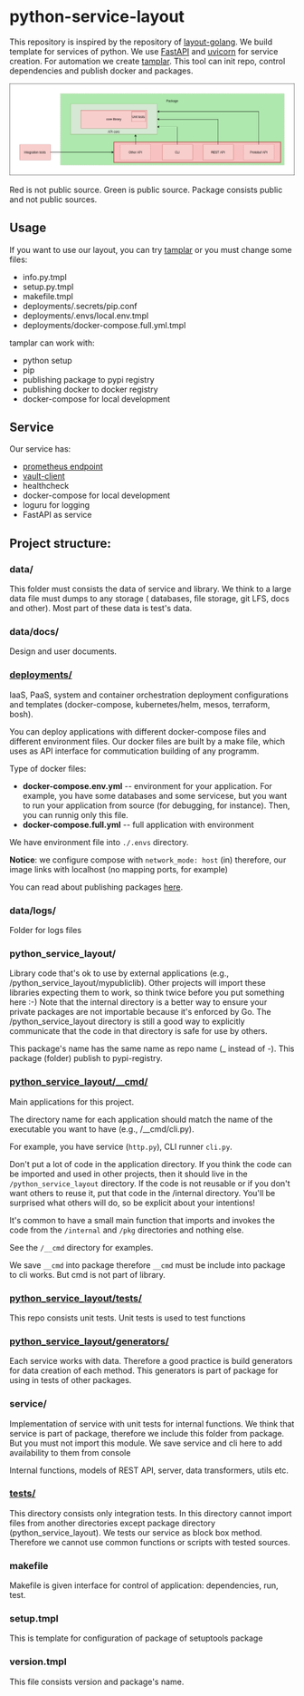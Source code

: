 # python-service-layout

This repository is inspired by the repository of [layout-golang](https://github.com/golang-standards/project-layout). 
We build template for services of python. We use [FastAPI](https://github.com/tiangolo/fastapi) and 
[uvicorn](https://www.uvicorn.org/) for service creation. For automation we create 
[tamplar](https://github.com/hedgehogues/tamplar). This tool can init repo, control dependencies and publish docker and 
packages.  

![](data/docs/structure.png)

Red is not public source. Green is public source. Package consists public and not public sources.

## Usage

If you want to use our layout, you can try [tamplar](https://github.com/u-company/tamplar) or you must change some 
files:

- info.py.tmpl
- setup.py.tmpl
- makefile.tmpl
- deployments/.secrets/pip.conf
- deployments/.envs/local.env.tmpl
- deployments/docker-compose.full.yml.tmpl

tamplar can work with:

- python setup
- pip
- publishing package to pypi registry
- publishing docker to docker registry
- docker-compose for local development

## Service

Our service has:

- [prometheus endpoint](https://github.com/prometheus/client_python)
- [vault-client](https://github.com/Flesspro/vault-client)
- healthcheck
- docker-compose for local development
- loguru for logging
- FastAPI as service

## Project structure:

### data/

This folder must consists the data of service and library. We think to a large data file must dumps to any storage (
databases, file storage, git LFS, docs and other). Most part of these data is test's data.

### data/docs/

Design and user documents.

### [deployments/](deployments/)

IaaS, PaaS, system and container orchestration deployment configurations and templates (docker-compose, kubernetes/helm,
mesos, terraform, bosh).

You can deploy applications with different docker-compose files and different environment files. Our docker files are built by a make file, which uses as API interface for commutication building of any programm.

Type of docker files:

* **docker-compose.env.yml** -- environment for your application. For example, you have some databases and some servicese, but you want to run your application from source (for debugging, for instance). Then, you can runnig only this file.
* **docker-compose.full.yml** -- full application with environment

We have environment file into `./.envs` directory.

**Notice**: we configure compose with `network_mode: host` (in) therefore, our image links with localhost (no mapping ports, for example)

You can read about publishing packages [here](deployments).

### data/logs/

Folder for logs files 

### python_service_layout/ 
 
Library code that's ok to use by external applications (e.g., /python_service_layout/mypubliclib). Other projects will 
import these libraries expecting them to work, so think twice before you put something here :-) Note that the internal
directory is a better way to ensure your private packages are not importable because it's enforced by Go. The 
/python_service_layout directory is still a good way to explicitly communicate that the code in that directory is safe 
for use by others.

This package's name has the same name as repo name (_ instead of -). This package (folder) publish to pypi-registry.

### [python_service_layout/__cmd/](python_service_layout/__cmd/)
 
Main applications for this project.

The directory name for each application should match the name of the executable you want to have (e.g., /__cmd/cli.py).

For example, you have service (`http.py`), CLI runner `cli.py`.

Don't put a lot of code in the application directory. If you think the code can be imported and used in other projects, 
then it should live in the `/python_service_layout` directory. If the code is not reusable or if you don't want others 
to reuse it, put that code in the /internal directory. You'll be surprised what others will do, so be explicit about 
your intentions!

It's common to have a small main function that imports and invokes the code from the `/internal` and `/pkg` directories 
and nothing else.

See the `/__cmd` directory for examples.

We save `__cmd` into package therefore `__cmd` must be include into package to cli works. But cmd is not part of library.

### [python_service_layout/tests/](python_service_layout/tests/)

This repo consists unit tests. Unit tests is used to test functions

### [python_service_layout/generators/](python_service_layout/generators/)

Each service works with data. Therefore a good practice is build generators for data creation of each method. This generators is part of package for using in tests of other packages.

### service/
 
Implementation of service with unit tests for internal functions. We think that service is part of package, 
therefore we include this folder from package. But you must not import this module. We save service and cli here to add 
availability to them from console  

Internal functions, models of REST API, server, data transformers, utils etc.

### [tests/](tests)

This directory consists only integration tests. In this directory cannot import files from another directories except 
package directory (python_service_layout). We tests our service as block box method. Therefore we cannot use common 
functions or scripts with tested sources.

### makefile

Makefile is given interface for control of application: dependencies, run, test.
  
### setup.tmpl

This is template for configuration of package of setuptools package
  
### version.tmpl

This file consists version and package's name.
